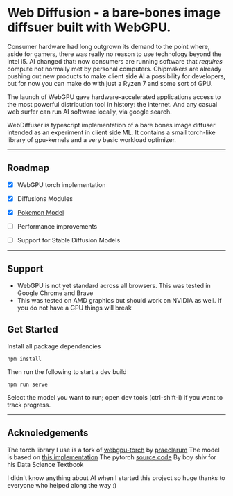# Web Diffusion - a bare-bones image diffsuer built with WebGPU.

Consumer hardware had long outgrown its demand to the point where, aside for gamers, there was really no reason to use technology beyond the intel i5. AI changed that: now consumers are running software that *requires* compute not normally met by personal computers. Chipmakers are already pushing out new products to make client side AI a possibility for developers, but for now you can make do with just a Ryzen 7 and some sort of GPU.

The launch of WebGPU gave hardware-accelerated applications access to the most powerful distribution tool in history: the internet. And any casual web surfer can run AI software locally, via google search.

WebDiffuser is typescript implementation of a bare bones image diffuser intended as an experiment in client side ML. It contains a small torch-like library of gpu-kernels and a very basic workload optimizer.

---

## Roadmap
- [X] WebGPU torch implementation
- [X] Diffusions Modules
- [X] [Pokemon Model](https://huggingface.co/datasets/huggan/pokemon)

- [ ] Performance improvements
- [ ] Support for Stable Diffusion Models

---

## Support
- WebGPU is not yet standard across all browsers. This was tested in Google Chrome and Brave
- This was tested on AMD graphics but should work on NVIDIA as well. If you do not have a GPU things will break

## Get Started

Install all package dependencies 

```
npm install
```

Then run the following to start a dev build

```
npm run serve
```

Select the model you want to run; open dev tools (ctrl-shift-i) if you want to track progress.

---
## Acknoledgements

The torch library I use is a fork of [webgpu-torch](https://github.com/praeclarum/webgpu-torch) by [praeclarum](https://twitter.com/praeclarum)
The model is based on [this implementation](https://github.com/dome272/Diffusion-Models-pytorch)
The pytorch [source code](https://github.com/pytorch/pytorch)
By boy shiv for his Data Science Textbook

I didn't know anything about AI when I started this project so huge thanks to everyone who helped along the way :)